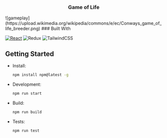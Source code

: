 <!-- PROJECT LOGO -->
<br />
<div align="center">
  <h3 align="center">Game of Life</h3>
</div>
![gameplay](https://upload.wikimedia.org/wikipedia/commons/e/ec/Conways_game_of_life_breeder.png)
### Built With

[![React][React.js]][React-url]
![Redux](https://img.shields.io/badge/redux-%23593d88.svg?style=for-the-badge&logo=redux&logoColor=white)
![TailwindCSS](https://img.shields.io/badge/tailwindcss-%2338B2AC.svg?style=for-the-badge&logo=tailwind-css&logoColor=white)


<!-- GETTING STARTED -->

## Getting Started

* Install:
  ```sh
  npm install npm@latest -g
  ```

* Development:
  ```sh
  npm run start
  ```

* Build:
  ```sh
  npm run build
  ```

* Tests:
  ```sh
  npm run test
  ```

[React.js]: https://img.shields.io/badge/React-20232A?style=for-the-badge&logo=react&logoColor=61DAFB

[React-url]: https://reactjs.org/

[Redux-url]: https://redux.js.org
